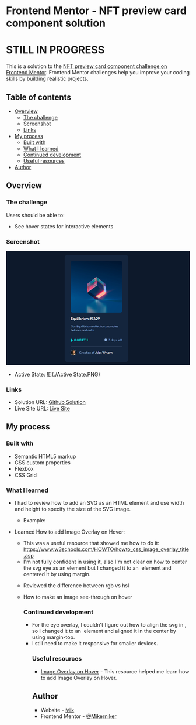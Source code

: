 # Frontend Mentor - NFT preview card component solution

# STILL IN PROGRESS

This is a solution to the [NFT preview card component challenge on Frontend Mentor](https://www.frontendmentor.io/challenges/nft-preview-card-component-SbdUL_w0U). Frontend Mentor challenges help you improve your coding skills by building realistic projects. 

## Table of contents

- [Overview](#overview)
  - [The challenge](#the-challenge)
  - [Screenshot](#screenshot)
  - [Links](#links)
- [My process](#my-process)
  - [Built with](#built-with)
  - [What I learned](#what-i-learned)
  - [Continued development](#continued-development)
  - [Useful resources](#useful-resources)
- [Author](#author)


## Overview

### The challenge

Users should be able to:

- See hover states for interactive elements

### Screenshot

![](./NonActive.PNG)

- Active State:
![](./Active State.PNG)


### Links

- Solution URL: [Github Solution](https://github.com/Mikerniker/Frontend-Mentor-Challenges/tree/main/003%20NFT%20Preview%20Card)
- Live Site URL: [Live Site](https://fementor-nft-preview-card.netlify.app/)

## My process

### Built with

- Semantic HTML5 markup
- CSS custom properties
- Flexbox
- CSS Grid


### What I learned

- I had to review how to add an SVG as an  HTML <object> element and use width and height to specify the size of the SVG image.
  - Example: <object data="./images/icon-ethereum.svg" width="30" height="30"> </object>

- Learned How to add Image Overlay on Hover:
  - This was a useful resource that showed me how to do it: https://www.w3schools.com/HOWTO/howto_css_image_overlay_title.asp
  - I'm not fully confident in using it, also I'm not clear on how to center the svg eye as an <object> element but I changed it to an <image> element and centered it by using margin.

- Reviewed the difference between rgb vs hsl
  
- How to make an image see-through on hover

### Continued development

- For the eye overlay, I couldn't figure out how to align the svg in <object>, so I changed it to an <image> element and aligned it in the center by using margin-top.
- I still need to make it responsive for smaller devices. 


### Useful resources

- [Image Overlay on Hover]( https://www.w3schools.com/HOWTO/howto_css_image_overlay_title.asp) - This resource helped me learn how to add Image Overlay on Hover.

## Author

- Website - [Mik](https://mikerniker.github.io/Project_Website/)
- Frontend Mentor - [@Mikerniker](https://www.frontendmentor.io/profile/Mikerniker)

